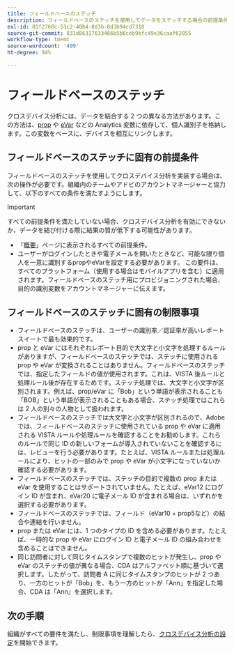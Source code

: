 ```yaml
---
title: フィールドベースのステッチ
description: フィールドベースのステッチを使用してデータをステッチする場合の前提条件と制限事項を理解します。
exl-id: 81f2768c-53c2-40b4-8d3b-8d3b94cd7318
source-git-commit: 831d86317633466b5b6ceb9bfc49e36caaf62855
workflow-type: tm+mt
source-wordcount: '499'
ht-degree: 94%

---
```


# フィールドベースのステッチ

クロスデバイス分析には、データを結合する 2 つの異なる方法があります。この方法は、[prop](/help/implement/vars/page-vars/prop.md) や [eVar](/help/implement/vars/page-vars/evar.md) などの Analytics 変数に依存して、個人識別子を格納します。この変数をベースに、デバイスを相互にリンクします。

## フィールドベースのステッチに固有の前提条件

フィールドベースのステッチを使用してクロスデバイス分析を実装する場合は、次の操作が必要です。組織内のチームやアドビのアカウントマネージャーと協力して、以下のすべての条件を満たすようにします。

>[!IMPORTANT]
>
>すべての前提条件を満たしていない場合、クロスデバイス分析を有効にできないか、データを結び付ける際に結果の質が低下する可能性があります。

* 「[概要](overview.md)」ページに表示されるすべての前提条件。
* ユーザーがログインしたときや電子メールを開いたときなど、可能な限り個人を一意に識別するpropやeVarを設定する必要があります。 この要件は、すべてのプラットフォーム（使用する場合はモバイルアプリを含む）に適用されます。フィールドベースのステッチ用にプロビジョニングされた場合、目的の識別変数をアカウントマネージャーに伝えます。

## フィールドベースのステッチに固有の制限事項

* フィールドベースのステッチは、ユーザーの識別率／認証率が高いレポートスイートで最も効果的です。
* prop と eVar にはそれぞれレポート目的で大文字と小文字を処理するルールがありますが、フィールドベースのステッチでは、ステッチに使用される prop や eVar が変換されることはありません。フィールドベースのステッチでは、指定したフィールドの値が使用されます。これは、VISTA 後ルールと処理ルール後が存在するためです。ステッチ処理では、大文字と小文字が区別されます。例えば、prop/eVar に「Bob」という単語が表示されることも「BOB」という単語が表示されることもある場合、ステッチ処理ではこれらは 2 人の別々の人物として扱われます。
* フィールドベースのステッチでは大文字と小文字が区別されるので、Adobe では、フィールドベースのステッチに使用されている prop や eVar に適用される VISTA ルールや処理ルールを確認することをお勧めします。これらのルールで同じ ID の新しいフォームが導入されていないことを確認するには、レビューを行う必要があります。たとえば、VISTA ルールまたは処理ルールにより、ヒットの一部のみで prop や eVar が小文字になっていないか確認する必要があります。
* フィールドベースのステッチでは、ステッチの目的で複数の prop または eVar を使用することはサポートされていません。たとえば、eVar12 にログイン ID が含まれ、eVar20 に電子メール ID が含まれる場合は、いずれかを選択する必要があります。
* フィールドベースのステッチでは、フィールド（eVar10 + prop5など）の結合や連結を行いません。
* prop または eVar には、1 つのタイプの ID を含める必要があります。たとえば、一時的な prop や eVar にログイン ID と電子メール ID の組み合わせを含めることはできません。
* 同じ訪問者に対して同じタイムスタンプで複数のヒットが発生し、prop や eVar のステッチの値が異なる場合、CDA はアルファベット順に基づいて選択します。したがって、訪問者 A に同じタイムスタンプのヒットが 2 つあり、一方のヒットが「Bob」を、もう一方のヒットが「Ann」を指定した場合、CDA は「Ann」を選択します。


## 次の手順

組織がすべての要件を満たし、制限事項を理解したら、[クロスデバイス分析の設定](setup.md)を開始できます。
